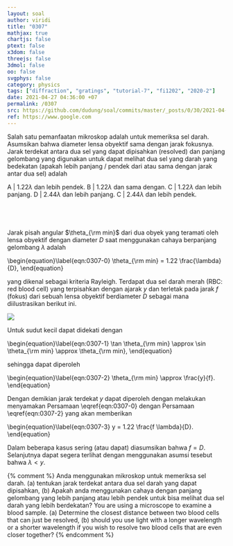 ```yaml
---
layout: soal
author: viridi
title: "0307"
mathjax: true
chartjs: false
ptext: false
x3dom: false
threejs: false
3dmol: false
oo: false
svgphys: false
category: physics
tags: ["diffraction", "gratings", "tutorial-7", "fi1202", "2020-2"]
date: 2021-04-27 04:36:00 +07
permalink: /0307
src: https://github.com/dudung/soal/commits/master/_posts/0/30/2021-04-27-elementary-physics-tutorial-7-7.md
ref: https://www.google.com
---
```

Salah satu pemanfaatan mikroskop adalah untuk memeriksa sel darah. Asumsikan bahwa diameter lensa obyektif sama dengan jarak fokusnya. Jarak terdekat antara dua sel yang dapat dipisahkan (resolved) dan panjang gelombang yang digunakan untuk dapat melihat dua sel yang darah yang bedekatan (apakah lebih panjang / pendek dari atau sama dengan jarak antar dua sel) adalah

A | $1.22 \lambda$ dan lebih pendek.
B | $1.22 \lambda$ dan sama dengan.
C | $1.22 \lambda$ dan lebih panjang.
D | $2.44 \lambda$ dan lebih panjang.
C | $2.44 \lambda$ dan lebih pendek.


## &nbsp;
Jarak pisah angular $\theta_{\rm min}$ dari dua obyek yang teramati oleh lensa obyektif dengan diameter $D$ saat menggunakan cahaya berpanjang gelombang $\lambda$ adalah

\begin{equation}\label{eqn:0307-0}
\theta_{\rm min} = 1.22 \frac{\lambda}{D},
\end{equation}

yang dikenal sebagai kriteria Rayleigh. Terdapat dua sel darah merah (RBC: red blood cell) yang terpisahkan dengan ajarak $y$ dan terletak pada jarak $f$ (fokus) dari sebuah lensa obyektif berdiameter $D$ sebagai mana diilustrasikan berikut ini.

![]({{site.baseurl}}/assets/img/0/30/0307.png)

Untuk sudut kecil dapat didekati dengan

\begin{equation}\label{eqn:0307-1}
\tan \theta_{\rm min} \approx \sin \theta_{\rm min} \approx \theta_{\rm min},
\end{equation}

sehingga dapat diperoleh

\begin{equation}\label{eqn:0307-2}
\theta_{\rm min} \approx \frac{y}{f}.
\end{equation}

Dengan demikian jarak terdekat $y$ dapat diperoleh dengan melakukan menyamakan Persamaan \eqref{eqn:0307-0} dengan Persamaan \eqref{eqn:0307-2} yang akan memberikan

\begin{equation}\label{eqn:0307-3}
y = 1.22 \frac{f \lambda}{D}.
\end{equation}

Dalam beberapa kasus sering (atau dapat) diasumsikan bahwa $f = D$. Selanjutnya dapat segera terlihat dengan menggunakan asumsi tesebut bahwa $\lambda < y$.

{% comment %}
Anda menggunakan mikroskop untuk memeriksa sel darah. (a) tentukan jarak terdekat antara dua sel darah yang dapat dipisahkan, (b) Apakah anda menggunakan cahaya dengan panjang gelombang yang lebih panjang atau lebih pendek untuk bisa melihat dua sel darah yang lebih berdekatan?
You are using a microscope to examine a blood sample. (a) Determine the closest distance between two blood cells that can just be resolved, (b) should you use light with a longer wavelength or a shorter wavelength if you wish to resolve two blood cells that are even closer together?
{% endcomment %}
